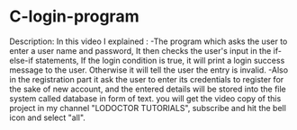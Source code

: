# C-login-program
Description: In this video I explained : -The program which asks the user to enter a user name and password, It then checks the user's input in the if-else-if statements, If the login condition is true, it will print a login success message to the user. Otherwise it will tell the user the entry is invalid. -Also in the registration part it ask the user to enter its credentials to register for the sake of new account, and the entered details will be stored into the file system called database in form of text. you will get  the video copy of this project in my channel "LODOCTOR TUTORIALS", subscribe and hit the bell icon and select "all".
